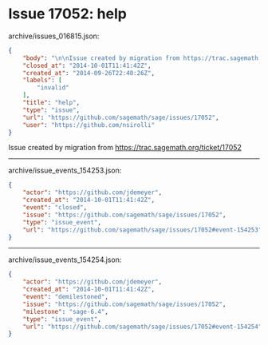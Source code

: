 # Issue 17052: help

archive/issues_016815.json:
```json
{
    "body": "\n\nIssue created by migration from https://trac.sagemath.org/ticket/17052\n\n",
    "closed_at": "2014-10-01T11:41:42Z",
    "created_at": "2014-09-26T22:40:26Z",
    "labels": [
        "invalid"
    ],
    "title": "help",
    "type": "issue",
    "url": "https://github.com/sagemath/sage/issues/17052",
    "user": "https://github.com/nsirolli"
}
```


Issue created by migration from https://trac.sagemath.org/ticket/17052





---

archive/issue_events_154253.json:
```json
{
    "actor": "https://github.com/jdemeyer",
    "created_at": "2014-10-01T11:41:42Z",
    "event": "closed",
    "issue": "https://github.com/sagemath/sage/issues/17052",
    "type": "issue_event",
    "url": "https://github.com/sagemath/sage/issues/17052#event-154253"
}
```



---

archive/issue_events_154254.json:
```json
{
    "actor": "https://github.com/jdemeyer",
    "created_at": "2014-10-01T11:41:42Z",
    "event": "demilestoned",
    "issue": "https://github.com/sagemath/sage/issues/17052",
    "milestone": "sage-6.4",
    "type": "issue_event",
    "url": "https://github.com/sagemath/sage/issues/17052#event-154254"
}
```
